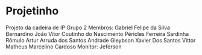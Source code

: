 # Projetinho
Projeto da cadeira de IP
Grupo 2
Membros:
Gabriel Felipe da Silva Bernardino
João Vitor Coutinho do Nascimento
Péricles Ferreira Sardinha
Rômulo Artur Arruda dos Santos Andrade
Gleybson Xavier Dos Santos
Vittor Matheus Marcelino Cardoso
Monitor:
Jeferson

